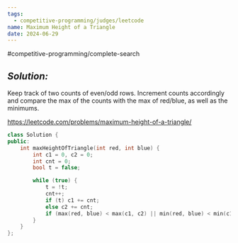 ```yaml
---
tags:
  - competitive-programming/judges/leetcode
name: Maximum Height of a Triangle
date: 2024-06-29
---
```

#competitive-programming/complete-search 
## _Solution:_
Keep track of two counts of even/odd rows. Increment counts accordingly and compare the max of the counts with the max of red/blue, as well as the minimums.

https://leetcode.com/problems/maximum-height-of-a-triangle/
```cpp
class Solution {
public:
    int maxHeightOfTriangle(int red, int blue) {
        int c1 = 0, c2 = 0;
        int cnt = 0;
        bool t = false;

        while (true) {
            t = !t;
            cnt++;
            if (t) c1 += cnt;
            else c2 += cnt;
            if (max(red, blue) < max(c1, c2) || min(red, blue) < min(c1, c2)) return cnt - 1;
        }
    }
};
```